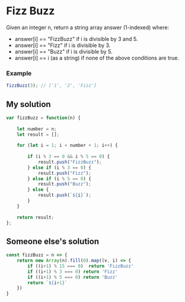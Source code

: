 # Fizz Buzz
Given an integer n, return a string array answer (1-indexed) where:

- answer[i] == "FizzBuzz" if i is divisible by 3 and 5.
- answer[i] == "Fizz" if i is divisible by 3.
- answer[i] == "Buzz" if i is divisible by 5.
- answer[i] == i (as a string) if none of the above conditions are true.

### Example 
```js
fizzBuzz(3); // ['1', '2', 'Fizz']
```

## My solution
```js
var fizzBuzz = function(n) {
    
    let number = n;
    let result = [];
    
    for (let i = 1; i < number + 1; i++) {
        
        if (i % 3 == 0 && i % 5 == 0) {
            result.push("FizzBuzz");
        } else if (i % 3 == 0) {
            result.push("Fizz");
        } else if (i % 5 == 0) {
            result.push("Buzz");
        } else {
            result.push(`${i}`);
        }
    }
    
    return result;
};
```

## Someone else's solution
```js
const fizzBuzz = n => {
    return new Array(n).fill(0).map((v, i) => {
        if ((i+1) % 15 === 0)  return 'FizzBuzz'
        if ((i+1) % 3 === 0) return 'Fizz'
        if ((i+1) % 5 === 0) return 'Buzz'
        return `${i+1}`
    })
}
```
